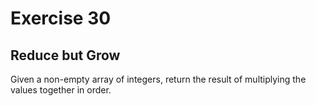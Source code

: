 # Exercise 30

## Reduce but Grow

Given a non-empty array of integers, return the result of multiplying the values together in order.